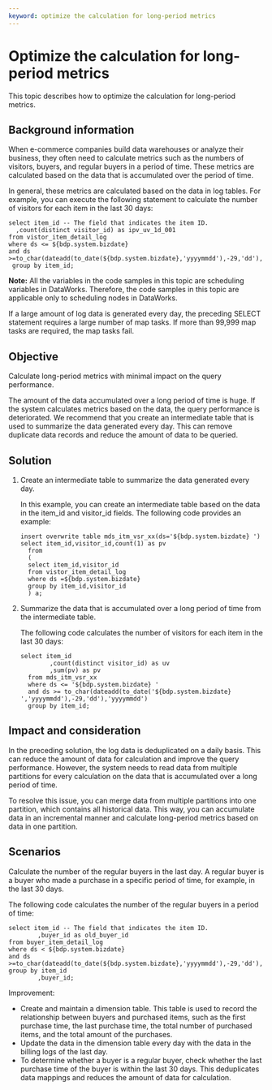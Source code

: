 ```yaml
---
keyword: optimize the calculation for long-period metrics
---
```


# Optimize the calculation for long-period metrics

This topic describes how to optimize the calculation for long-period metrics.

## Background information

When e-commerce companies build data warehouses or analyze their business, they often need to calculate metrics such as the numbers of visitors, buyers, and regular buyers in a period of time. These metrics are calculated based on the data that is accumulated over the period of time.

In general, these metrics are calculated based on the data in log tables. For example, you can execute the following statement to calculate the number of visitors for each item in the last 30 days:

```
select item_id -- The field that indicates the item ID. 
  ,count(distinct visitor_id) as ipv_uv_1d_001 
from vistor_item_detail_log 
where ds <= ${bdp.system.bizdate} 
and ds >=to_char(dateadd(to_date(${bdp.system.bizdate},'yyyymmdd'),-29,'dd'),'yyyymmdd') 
 group by item_id;
```

**Note:** All the variables in the code samples in this topic are scheduling variables in DataWorks. Therefore, the code samples in this topic are applicable only to scheduling nodes in DataWorks.

If a large amount of log data is generated every day, the preceding SELECT statement requires a large number of map tasks. If more than 99,999 map tasks are required, the map tasks fail.

## Objective

Calculate long-period metrics with minimal impact on the query performance.

The amount of the data accumulated over a long period of time is huge. If the system calculates metrics based on the data, the query performance is deteriorated. We recommend that you create an intermediate table that is used to summarize the data generated every day. This can remove duplicate data records and reduce the amount of data to be queried.

## Solution

1.  Create an intermediate table to summarize the data generated every day.

    In this example, you can create an intermediate table based on the data in the item\_id and visitor\_id fields. The following code provides an example:

    ```
    insert overwrite table mds_itm_vsr_xx(ds='${bdp.system.bizdate} ')
    select item_id,visitor_id,count(1) as pv
      from
      (
      select item_id,visitor_id
      from vistor_item_detail_log 
      where ds =${bdp.system.bizdate} 
      group by item_id,visitor_id
      ) a;
    ```

2.  Summarize the data that is accumulated over a long period of time from the intermediate table.

    The following code calculates the number of visitors for each item in the last 30 days:

    ```
    select item_id
            ,count(distinct visitor_id) as uv
            ,sum(pv) as pv
      from mds_itm_vsr_xx
      where ds <= '${bdp.system.bizdate} '
      and ds >= to_char(dateadd(to_date('${bdp.system.bizdate} ','yyyymmdd'),-29,'dd'),'yyyymmdd')
      group by item_id;
    ```


## Impact and consideration

In the preceding solution, the log data is deduplicated on a daily basis. This can reduce the amount of data for calculation and improve the query performance. However, the system needs to read data from multiple partitions for every calculation on the data that is accumulated over a long period of time.

To resolve this issue, you can merge data from multiple partitions into one partition, which contains all historical data. This way, you can accumulate data in an incremental manner and calculate long-period metrics based on data in one partition.

## Scenarios

Calculate the number of the regular buyers in the last day. A regular buyer is a buyer who made a purchase in a specific period of time, for example, in the last 30 days.

The following code calculates the number of the regular buyers in a period of time:

```
select item_id -- The field that indicates the item ID. 
        ,buyer_id as old_buyer_id
from buyer_item_detail_log 
where ds < ${bdp.system.bizdate} 
and ds >=to_char(dateadd(to_date(${bdp.system.bizdate},'yyyymmdd'),-29,'dd'),'yyyymmdd') 
group by item_id
        ,buyer_id;
```

Improvement:

-   Create and maintain a dimension table. This table is used to record the relationship between buyers and purchased items, such as the first purchase time, the last purchase time, the total number of purchased items, and the total amount of the purchases.
-   Update the data in the dimension table every day with the data in the billing logs of the last day.
-   To determine whether a buyer is a regular buyer, check whether the last purchase time of the buyer is within the last 30 days. This deduplicates data mappings and reduces the amount of data for calculation.

